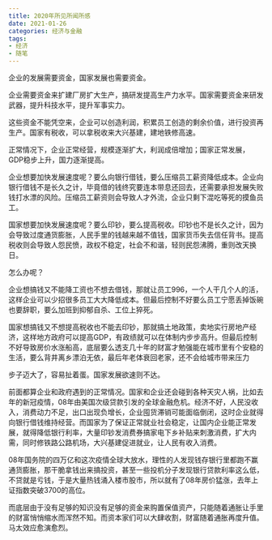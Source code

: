 ```yaml
---
title: 2020年所见所闻所感
date: 2021-01-26
categories: 经济与金融
tags: 
- 经济
- 随笔
---
```


企业的发展需要资金，国家发展也需要资金。

企业需要资金来扩建厂房扩大生产，搞研发提高生产力水平。国家需要资金来研发武器，提升科技水平，提升军事实力。

这些资金不能凭空来，企业可以创造利润，积累员工创造的剩余价值，进行投资再生产。国家有税收，可以拿税收来大兴基建，建地铁修高速。

正常情况下，企业正常经营，规模逐渐扩大，利润成倍增加；国家正常发展，GDP稳步上升，国力逐渐提高。

企业想要加快发展速度呢？要么向银行借钱，要么压缩员工薪资降低成本。企业向银行借钱不是长久之计，毕竟借的钱终究要连本带息还回去，还需要承担发展失败钱打水漂的风险。压缩员工薪资则会导致人才外流，企业只剩下混吃等死的摸鱼员工。

国家想要加快发展速度呢？要么印钞，要么提高税收。印钞也不是长久之计，因为会导致过度通货膨胀，人民手里的钱越来越不值钱，国家货币失去信任背书。提高税收则会导致人怨民愤，政权不稳定，社会不和谐，轻则民怨沸腾，重则改天换日。

怎么办呢？

企业想搞钱又不能降工资也不想去借钱，那就让员工996，一个人干几个人的活，这样企业可以少招很多员工大大降低成本。但最后控制不好要么员工宁愿丢掉饭碗也要辞职，要么加班到抑郁自杀、工位上猝死。

国家想搞钱又不想提高税收也不能去印钞，那就搞土地政策，卖地实行房地产经济，这样地方政府可以提高GDP，有政绩就可以在体制内步步高升。但最后控制不好导致房价水涨船高，底层要么透支几十年的财富才勉强能在城市里有个安稳的生活，要么背井离乡漂泊无依，最后年老体衰回老家，还不会给城市带来压力

步子迈大了，容易扯着蛋。国家发展欲速则不达。

前面都算企业和政府遇到的正常情况。国家和企业还会碰到各种天灾人祸，比如去年的新冠疫情，08年由美国次级贷款引发的全球金融危机。经济不好，人民没收入，消费动力不足，出口出现负增长，企业囤货滞销可能面临倒闭，这时企业就得向银行借钱维持经营。而国家为了保证正常就业社会稳定，让国内企业能正常发展，就得降低银行利率，大量印钞发消费券搞家电下乡补贴来刺激消费，扩大内需，同时修铁路公路机场，大兴基建促进就业，让人民有收入消费。

08年国务院的四万亿和这次疫情全球大放水，理性的人发现钱存银行里都跑不赢通货膨胀，那干脆拿钱出来搞投资，甚至一些投机分子发现银行贷款利率这么低，不贷就是亏钱，于是大量热钱涌入楼市股市，所以就有了08年房价猛涨，去年上证指数突破3700的高位。

而底层由于没有足够的知识没有足够的资金来购置保值资产，只能随着通胀让手里的财富悄悄缩水而浑然不知。而资本家们可以大肆收割，财富随着通胀再度升值。马太效应愈演愈烈。
